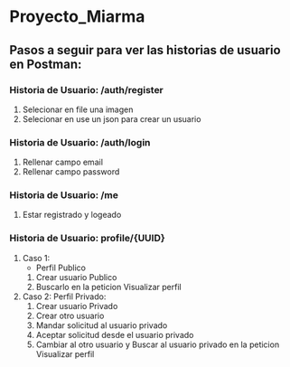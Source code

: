 # Proyecto_Miarma
## Pasos a seguir para ver las historias de usuario en Postman:


### Historia de Usuario:  /auth/register

1. Selecionar en file una imagen
2. Selecionar en use un json para crear un usuario


### Historia de Usuario:  /auth/login

1. Rellenar campo email
2. Rellenar campo password


### Historia de Usuario:  /me

1. Estar registrado y logeado


### Historia de Usuario:  profile/{UUID}

1. Caso 1:
    - Perfil Publico
    1. Crear usuario Publico
    2. Buscarlo en la peticion Visualizar perfil
1. Caso 2:
Perfil Privado:
    1. Crear usuario Privado
    2. Crear otro usuario
    3. Mandar solicitud al usuario privado
    4. Aceptar solicitud desde el usuario privado
    5. Cambiar al otro usuario y Buscar al usuario privado en la peticion Visualizar perfil







